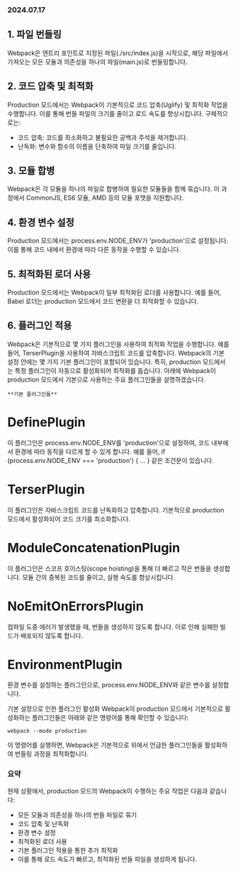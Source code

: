 ### 2024.07.17

## 1. 파일 번들링
   Webpack은 엔트리 포인트로 지정된 파일(./src/index.js)을 시작으로, 해당 파일에서 가져오는 모든 모듈과 의존성을 하나의 파일(main.js)로 번들링합니다.

## 2. 코드 압축 및 최적화
   Production 모드에서는 Webpack이 기본적으로 코드 압축(Uglify) 및 최적화 작업을 수행합니다. 이를 통해 번들 파일의 크기를 줄이고 로드 속도를 향상시킵니다. 
   구체적으로는:
   - 코드 압축: 코드를 최소화하고 불필요한 공백과 주석을 제거합니다.
   - 난독화: 변수와 함수의 이름을 단축하여 파일 크기를 줄입니다.
     
## 3. 모듈 합병
   Webpack은 각 모듈을 하나의 파일로 합병하여 필요한 모듈들을 함께 묶습니다. 이 과정에서 CommonJS, ES6 모듈, AMD 등의 모듈 포맷을 지원합니다.

## 4. 환경 변수 설정
   Production 모드에서는 process.env.NODE_ENV가 'production'으로 설정됩니다. 이를 통해 코드 내에서 환경에 따라 다른 동작을 수행할 수 있습니다.

## 5. 최적화된 로더 사용
   Production 모드에서는 Webpack이 일부 최적화된 로더를 사용합니다. 예를 들어, Babel 로더는 production 모드에서 코드 변환을 더 최적화할 수 있습니다.

## 6. 플러그인 적용
   Webpack은 기본적으로 몇 가지 플러그인을 사용하여 최적화 작업을 수행합니다. 예를 들어, TerserPlugin을 사용하여 자바스크립트 코드를 압축합니다.
   Webpack의 기본 설정 안에는 몇 가지 기본 플러그인이 포함되어 있습니다. 특히, production 모드에서는 특정 플러그인이 자동으로 활성화되어 최적화를 돕습니다.
   아래에 Webpack이 production 모드에서 기본으로 사용하는 주요 플러그인들을 설명하겠습니다.

    **기본 플러그인들**

   # DefinePlugin
   이 플러그인은 process.env.NODE_ENV를 'production'으로 설정하여, 코드 내부에서 환경에 따라 동작을 다르게 할 수 있게 합니다.
   예를 들어, if (process.env.NODE_ENV === 'production') { ... } 같은 조건문이 있습니다.

   # TerserPlugin
   이 플러그인은 자바스크립트 코드를 난독화하고 압축합니다.
   기본적으로 production 모드에서 활성화되어 코드 크기를 최소화합니다.
   
   # ModuleConcatenationPlugin
   이 플러그인은 스코프 호이스팅(scope hoisting)을 통해 더 빠르고 작은 번들을 생성합니다.
   모듈 간의 중복된 코드를 줄이고, 실행 속도를 향상시킵니다.

   # NoEmitOnErrorsPlugin
   컴파일 도중 에러가 발생했을 때, 번들을 생성하지 않도록 합니다.
   이로 인해 실패한 빌드가 배포되지 않도록 합니다.

   # EnvironmentPlugin
   환경 변수를 설정하는 플러그인으로, process.env.NODE_ENV와 같은 변수를 설정합니다.

기본 설정으로 인한 플러그인 활성화 Webpack이 production 모드에서 기본적으로 활성화하는 플러그인들은 아래와 같은 명령어를 통해 확인할 수 있습니다:

`webpack --mode production`

이 명령어를 실행하면, Webpack은 기본적으로 위에서 언급한 플러그인들을 활성화하여 번들링 과정을 최적화합니다.

### 요약
현재 상황에서, production 모드의 Webpack이 수행하는 주요 작업은 다음과 같습니다:

- 모든 모듈과 의존성을 하나의 번들 파일로 묶기
- 코드 압축 및 난독화
- 환경 변수 설정
- 최적화된 로더 사용
- 기본 플러그인 적용을 통한 추가 최적화
- 이를 통해 로드 속도가 빠르고, 최적화된 번들 파일을 생성하게 됩니다.
